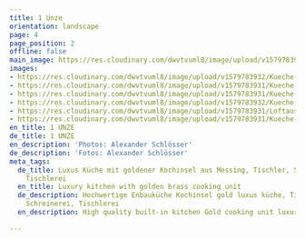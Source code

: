```yaml
---
title: 1 Unze
orientation: landscape
page: 4
page_position: 2
offline: false
main_image: https://res.cloudinary.com/dwvtvuml8/image/upload/v1579783932/Kueche-Mittelblock-Messing-Einbauschrank-Loft_ixi4ji.jpg
images:
- https://res.cloudinary.com/dwvtvuml8/image/upload/v1579783932/Kueche-Mittelblock-Messing-Einbauschrank-Loft_ixi4ji.jpg
- https://res.cloudinary.com/dwvtvuml8/image/upload/v1579783931/Kueche-Schubkasten-Auszug-Eiche-Holz_chufvm.jpg
- https://res.cloudinary.com/dwvtvuml8/image/upload/v1579783931/Kueche-Kochinsel-Einbauschrank-Loft-schwarz_f0nzpy.jpg
- https://res.cloudinary.com/dwvtvuml8/image/upload/v1579783932/Kueche-schwarz-Rueckwand-Einbauschrank_npxfwb.jpg
- https://res.cloudinary.com/dwvtvuml8/image/upload/v1579783931/Loftausbau-Kueche-Wohnzimmer_o8glik.jpg
- https://res.cloudinary.com/dwvtvuml8/image/upload/v1579783931/Kueche-Schubladen-Auszug-Eiche-Holz_mhr1ci.jpg
en_title: 1 UNZE
de_title: 1 UNZE
en_description: 'Photos: Alexander Schlösser'
de_description: 'Fotos: Alexander Schlösser'
meta_tags:
  de_title: Luxus Küche mit goldener Kochinsel aus Messing, Tischler, Schreiner, Schreinerei,
    Tischlerei
  en_title: Luxury kitchen with golden brass cooking unit
  de_description: Hochwertige Enbauküche Kochinsel gold luxus küche, Tischler, Schreiner,
    Schreinerei, Tischlerei
  en_description: High quality built-in kitchen Gold cooking unit luxury kitchen

---
```

